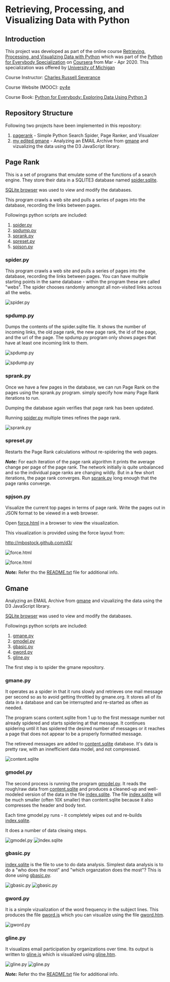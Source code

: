 # Retrieving, Processing, and Visualizing Data with Python

## Introduction

This project was developed as part of the online course [Retrieving, Processing, and Visualizing Data with Python](https://www.coursera.org/account/accomplishments/certificate/AFKXKC6FV436) which was part of the [Python for Everybody Specialization](https://www.coursera.org/account/accomplishments/specialization/certificate/5A3DL455XG3F) on [Coursera](https://www.coursera.org/specializations/python?) from Mar - Apr 2020. This specialization was offered by [University of Michigan](https://www.coursera.org/umich)

Course Instructor: [Charles Russell Severance](https://www.coursera.org/instructor/drchuck)

Course Website (MOOC): [py4e](https://www.py4e.com/)

Course Book: [Python for Everybody: Exploring Data Using Python 3](https://www.py4e.com/book.php)

## Repository Structure

Following two projects have been implemented in this repository:

1. [pagerank](./pagerank/) - Simple Python Search Spider, Page Ranker, and Visualizer
2. [my edited gmane](./my%20edited%20gmane/) - Analyzing an EMAIL Archive from [gmane](http://gmane.org/export.php) and vizualizing the data using the D3 JavaScript library.

## Page Rank

This is a set of programs that emulate some of the functions of a search engine.  They store their data in a SQLITE3 database named [spider.sqlite](./pagerank/spider.sqlite).

[SQLite browser](http://sqlitebrowser.org/) was used to view and modify the databases.

This program crawls a web site and pulls a series of pages into the database, recording the links between pages.

Followings python scripts are included:

1. [spider.py](./pagerank/spider.py)
2. [spdump.py](./pagerank/spdump.py)
3. [sprank.py](./pagerank/sprank.py)
4. [spreset.py](./pagerank/spreset.py)
5. [spjson.py](./pagerank/spjson.py)

### spider.py 

This program crawls a web site and pulls a series of pages into the database, recording the links between pages. You can have multiple starting points in the same database - within the program these are called "webs". The spider chooses randomly amongst all non-visited links across all the webs.

![spider.py](figures/Course%205%20Capstone%20-%202.6A%20-%20Page%20Rank%201%20spider%20py.jpg)

### spdump.py 

Dumps the contents of the spider.sqlite file. It shows the number of incoming links, the old page rank, the new page rank, the id of the page, and the url of the page.  The spdump.py program only shows pages that have at least one incoming link to them.

![spdump.py](figures/Course%205%20Capstone%20-%202.6A%20-%20Page%20Rank%203%20spdump%20py.jpg)

![spdump.py](figures/Course%205%20Capstone%20-%202.6A%20-%20Page%20Rank%205%20spdump%20py%20kjsce.jpg)

### sprank.py 

Once we have a few pages in the database, we can run Page Rank on the pages using the sprank.py program.  simply specify how many Page Rank iterations to run.

Dumping the database again verifies that page rank has been updated.

Running [spider.py](./pagerank/spider.py) multiple times refines the page rank.

![sprank.py](figures/Course%205%20Capstone%20-%202.6A%20-%20Page%20Rank%202%20sprank%20py.jpg)

### spreset.py

Restarts the Page Rank calculations without re-spidering the web pages.

**_Note:_** For each iteration of the page rank algorithm it prints the average change per page of the page rank. The network initially is quite unbalanced and so the individual page ranks are changing wildly. But in a few short iterations, the page rank converges. Run [sprank.py](./pagerank/sprank.py) long enough that the page ranks converge.

### spjson.py

Visualize the current top pages in terms of page rank. Write the pages out in JSON format to be viewed in a web browser.

Open [force.html](./pagerank/force.html) in a browser to view the visualization.

This visualization is provided using the force layout from:

http://mbostock.github.com/d3/

![force.html](figures/Course%205%20Capstone%20-%202.6A%20-%20Page%20Rank%204%20force%20html.jpg)

![force.html](figures/Course%205%20Capstone%20-%202.6A%20-%20Page%20Rank%206%20force%20html%20kjsce.jpg)

**_Note:_** Refer tho the [README.txt](pagerank/README.txt) file for additional info.

## Gmane

Analyzing an EMAIL Archive from [gmane](http://gmane.org/export.php) and vizualizing the data using the D3 JavaScript library.

[SQLite browser](http://sqlitebrowser.org/) was used to view and modify the databases.

Followings python scripts are included:

1. [gmane.py](my%20edited%20gmane/gmane.py)
2. [gmodel.py](my%20edited%20gmane/gmodel.py)
3. [gbasic.py](my%20edited%20gmane/gbasic.py)
4. [gword.py](my%20edited%20gmane/gword.py)
5. [gline.py](my%20edited%20gmane/gline.py)

The first step is to spider the gmane repository.

### gmane.py

It operates as a spider in that it runs slowly and retrieves one mail message per second so as to avoid getting throttled by gmane.org. It stores all of its data in a database and can be interrupted and re-started as often as needed.

The program scans content.sqlite from 1 up to the first message number not already spidered and starts spidering at that message. It continues spidering until it has spidered the desired number of messages or it reaches a page that does not appear to be a properly formatted message.

The retireved messages are added to [content.sqlite](my%20edited%20gmane/content.sqlite) database. It's data is pretty raw, with an innefficient data model, and not compressed.

![content.sqlite](figures/Course%205%20Capstone%20-%202.12A-1-content%20db.jpg)

### gmodel.py

The second process is running the program [gmodel.py](my%20edited%20gmane/gmodel.py). It reads the rough/raw data from [content.sqlite](my%20edited%20gmane/content.sqlite) and produces a cleaned-up and well-modeled version of the data in the file [index.sqlite](my%20edited%20gmane/index.sqlite).  The file [index.sqlite](my%20edited%20gmane/index.sqlite) will be much smaller (often 10X smaller) than content.sqlite because it also compresses the header and body text.

Each time gmodel.py runs - it completely wipes out and re-builds [index.sqlite](my%20edited%20gmane/index.sqlite).

It does a number of data cleaing steps.

![gmodel.py](figures/Course%205%20Capstone%20-%202.12A-2-gmodel%20py.jpg)
![index.sqlite](figures/Course%205%20Capstone%20-%202.12A-3-index%20db.jpg)

### gbasic.py

[index.sqlite](my%20edited%20gmane/index.sqlite) is the file to use to do data analysis. Simplest data analysis is to do a "who does the most" and "which organzation does the most"? This is done using [gbasic.py](my%20edited%20gmane/gbasic.py).

![gbasic.py](figures/Course%205%20Capstone%20-%202.12A-4%20gbasic%20py.jpg)
![gbasic.py](figures/Course%205%20Capstone%20-%202.15A-1%20gbasic%20py.JPG)

### gword.py

It is a simple vizualization of the word frequency in the subject lines. This produces the file [gword.js](my%20edited%20gmane/gword.js) which you can visualize using the file [gword.htm](my%20edited%20gmane/gword.htm).

![gword.py](figures/Course%205%20Capstone%20-%202.15A-2%20gword%20htm.JPG)

### gline.py

It visualizes email participation by organizations over time. Its output is written to [gline.js](my%20edited%20gmane/gline.js) which is visualized using [gline.htm](my%20edited%20gmane/gline.htm).

![gline.py](figures/Course%205%20Capstone%20-%202.15A-3%20gline%20htm.jpg)
![gline.py](figures/Course%205%20Capstone%20-%202.15A-4%20gline%20htm%20for%20years.jpg)

**_Note:_** Refer tho the [README.txt](my%20edited%20gmane/README.txt) file for additional info.